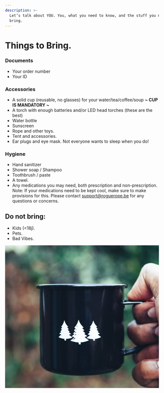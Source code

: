 ```yaml
---
description: >-
  Let’s talk about YOU. You, what you need to know, and the stuff you need to
  bring.
---
```


# Things to Bring.

### Documents

* Your order number 
* Your ID

### Accessories 

* A solid cup \(reusable, no glasses\) for your water/tea/coffee/soup **~ CUP IS MANDATORY ~** 
* A torch with enough batteries and/or LED head torches \(these are the best\) 
* Water bottle 
* Sunscreen
* Rope and other toys.
* Tent and accessories. 
* Ear plugs and eye mask. Not everyone wants to sleep when you do!

### Hygiene

* Hand sanitizer
* Shower soap / Shampoo 
* Toothbrush / paste
* A towel.
* Any medications you may need, both prescription and non-prescription. Note: If your medications need to be kept cool, make sure to make provisions for this. Please contact [support@roguerope.be](mailto:support@roguerope.be) for any questions or concerns.

## Do not bring: 

* Kids \(&lt;18j\). 
* Pets.
* Bad Vibes.

![](.gitbook/assets/mug.jpeg)